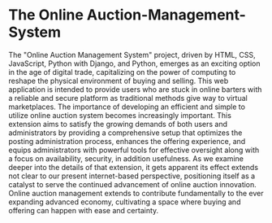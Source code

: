 # The Online Auction-Management-System
The "Online Auction Management System" project, driven by HTML, CSS, JavaScript, 
Python with Django, and Python, emerges as an exciting option in the age of digital trade, 
capitalizing on the power of computing to reshape the physical environment of buying and selling. 
This web application is intended to provide users who are stuck in online barters with a reliable 
and secure platform as traditional methods give way to virtual marketplaces. The importance of 
developing an efficient and simple to utilize online auction system becomes increasingly 
important. This extension aims to satisfy the growing demands of both users and administrators 
by providing a comprehensive setup that optimizes the posting administration process, enhances 
the offering experience, and equips administrators with powerful tools for effective oversight along 
with a focus on availability, security, in addition usefulness. As we examine deeper into the details 
of that extension, it gets apparent its effect extends not clear to our present internet-based 
perspective, positioning itself as a catalyst to serve the continued advancement of online auction 
innovation. Online auction management extends to contribute fundamentally to the ever
expanding advanced economy, cultivating a space where buying and offering can happen with 
ease and certainty.
